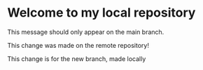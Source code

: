# Welcome to my local repository

This message should only appear on the main branch.

This change was made on the remote repository!

This change is for the new branch, made locally
